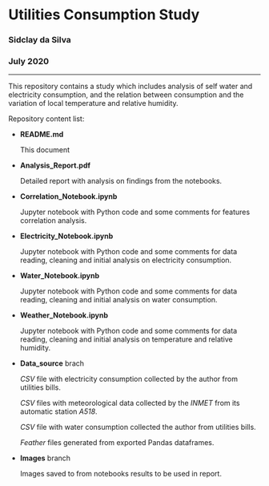 # Utilities Consumption Study
### Sidclay da Silva
### July 2020

---

This repository contains a study which includes analysis of self water and electricity consumption, and the relation between consumption and the variation of local temperature and relative humidity.

Repository content list:

* **README.md**

    This document

* **Analysis_Report.pdf**

    Detailed report with analysis on findings from the notebooks.

* **Correlation_Notebook.ipynb**

    Jupyter notebook with Python code and some comments for features correlation analysis.

* **Electricity_Notebook.ipynb**

    Jupyter notebook with Python code and some comments for data reading, cleaning and initial analysis on electricity consumption.

* **Water_Notebook.ipynb**

    Jupyter notebook with Python code and some comments for data reading, cleaning and initial analysis on water consumption.

* **Weather_Notebook.ipynb**

    Jupyter notebook with Python code and some comments for data reading, cleaning and initial analysis on temperature and relative humidity.

* **Data_source** brach

    _CSV_ file with electricity consumption collected by the author from utilities bills.

    _CSV_ files with meteorological data collected by the *INMET* from its automatic station *A518*.
    
    _CSV_ file with water consumption collected the author from utilities bills.

    _Feather_ files generated from exported Pandas dataframes.

* **Images** branch

    Images saved to from notebooks results to be used in report.